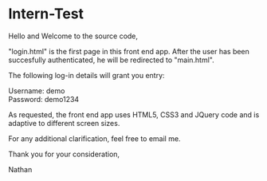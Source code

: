 # Intern-Test

Hello and Welcome to the source code,

"login.html" is the first page in this front end app. After the user has been succesfully authenticated, he will be redirected to "main.html".

The following log-in details will grant you entry: 	

Username: demo		
Password: demo1234

As requested, the front end app uses HTML5, CSS3 and JQuery code and is adaptive to different screen sizes.

For any additional clarification, feel free to email me.

Thank you for your consideration,

Nathan
